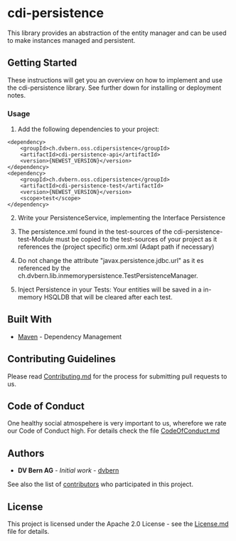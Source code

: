 # cdi-persistence

This library provides an abstraction of the entity manager and can be used to make instances managed and persistent.

## Getting Started

These instructions will get you an overview on how to implement and use the cdi-persistence library. See further down for installing or deployment notes.

### Usage

<What things you need to install the software and how to install them>

1. Add the following dependencies to your project:
```
<dependency>
	<groupId>ch.dvbern.oss.cdipersistence</groupId>
	<artifactId>cdi-persistence-api</artifactId>
	<version>{NEWEST_VERSION}</version>
</dependency>
<dependency>
	<groupId>ch.dvbern.oss.cdipersistence</groupId>
	<artifactId>cdi-persistence-test</artifactId>
	<version>{NEWEST_VERSION}</version>
	<scope>test</scope>
</dependency>
```
2. Write your PersistenceService, implementing the Interface Persistence

3. The persistence.xml found in the test-sources of the cdi-persistence-test-Module must be copied to the test-sources of your project as it references the (project specific) orm.xml (Adapt path if necessary)

4. Do not change the attribute "javax.persistence.jdbc.url" as it es referenced by the ch.dvbern.lib.inmemorypersistence.TestPersistenceManager.

5. Inject Persistence in your Tests: Your entities will be saved in a in-memory HSQLDB that will be cleared after each test.

## Built With

* [Maven](https://maven.apache.org/) - Dependency Management


## Contributing Guidelines

Please read [Contributing.md](CONTRIBUTING.md) for the process for submitting pull requests to us.

## Code of Conduct

One healthy social atmospehere is very important to us, wherefore we rate our Code of Conduct high. For details check the file [CodeOfConduct.md](CODE_OF_CONDUCT.md)

## Authors

* **DV Bern AG** - *Initial work* - [dvbern](https://github.com/dvbern)

See also the list of [contributors](https://github.com/dvbern/cdi-persistence/contributors) who participated in this project.

## License

This project is licensed under the Apache 2.0 License - see the [License.md](LICENSE.md) file for details.

